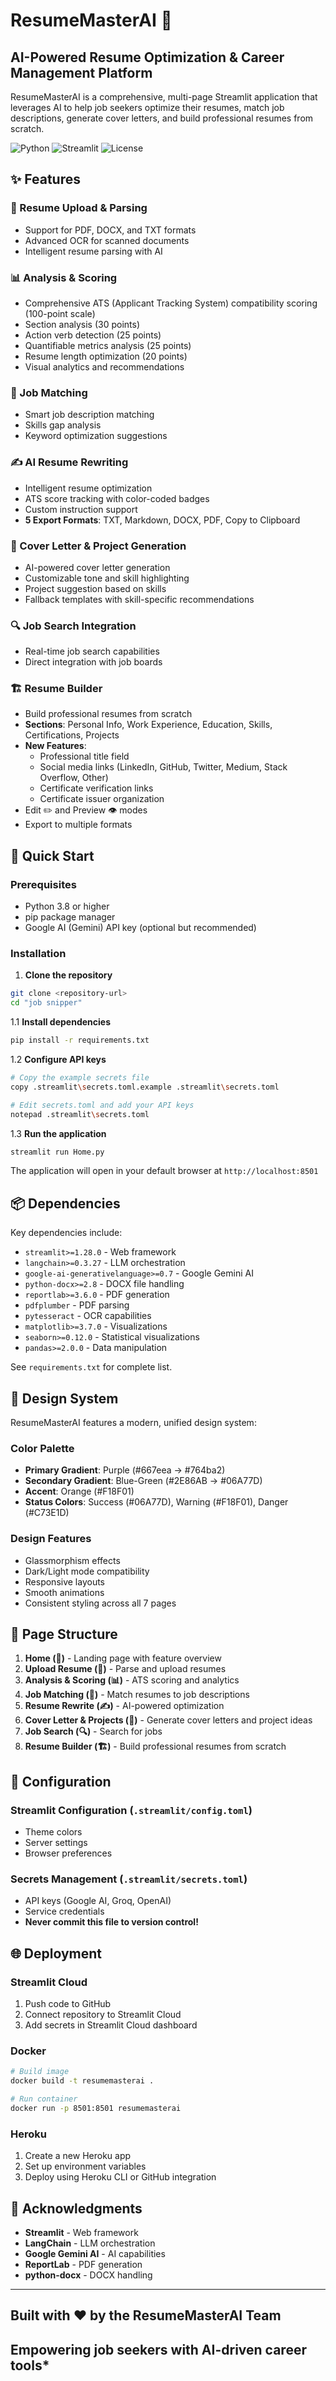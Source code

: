 # ResumeMasterAI 🚀

## AI-Powered Resume Optimization & Career Management Platform

ResumeMasterAI is a comprehensive, multi-page Streamlit application that leverages AI to help job seekers optimize their resumes, match job descriptions, generate cover letters, and build professional resumes from scratch.

![Python](https://img.shields.io/badge/Python-3.8+-blue.svg)
![Streamlit](https://img.shields.io/badge/Streamlit-1.28+-red.svg)
![License](https://img.shields.io/badge/License-MIT-green.svg)

## ✨ Features

### 📄 Resume Upload & Parsing

- Support for PDF, DOCX, and TXT formats
- Advanced OCR for scanned documents
- Intelligent resume parsing with AI

### 📊 Analysis & Scoring

- Comprehensive ATS (Applicant Tracking System) compatibility scoring (100-point scale)
- Section analysis (30 points)
- Action verb detection (25 points)
- Quantifiable metrics analysis (25 points)
- Resume length optimization (20 points)
- Visual analytics and recommendations

### 🎯 Job Matching

- Smart job description matching
- Skills gap analysis
- Keyword optimization suggestions

### ✍️ AI Resume Rewriting

- Intelligent resume optimization
- ATS score tracking with color-coded badges
- Custom instruction support
- **5 Export Formats**: TXT, Markdown, DOCX, PDF, Copy to Clipboard

### 💼 Cover Letter & Project Generation

- AI-powered cover letter generation
- Customizable tone and skill highlighting
- Project suggestion based on skills
- Fallback templates with skill-specific recommendations

### 🔍 Job Search Integration

- Real-time job search capabilities
- Direct integration with job boards

### 🏗️ Resume Builder

- Build professional resumes from scratch
- **Sections**: Personal Info, Work Experience, Education, Skills, Certifications, Projects
- **New Features**:
  - Professional title field
  - Social media links (LinkedIn, GitHub, Twitter, Medium, Stack Overflow, Other)
  - Certificate verification links
  - Certificate issuer organization
- Edit ✏️ and Preview 👁️ modes
- Export to multiple formats

## 🚀 Quick Start

### Prerequisites

- Python 3.8 or higher
- pip package manager
- Google AI (Gemini) API key (optional but recommended)

### Installation

1. **Clone the repository**

```bash
git clone <repository-url>
cd "job snipper"
```

1.1 **Install dependencies**

```bash
pip install -r requirements.txt
```

1.2 **Configure API keys**

```bash
# Copy the example secrets file
copy .streamlit\secrets.toml.example .streamlit\secrets.toml

# Edit secrets.toml and add your API keys
notepad .streamlit\secrets.toml
```

1.3 **Run the application**

```bash
streamlit run Home.py
```

The application will open in your default browser at `http://localhost:8501`

## 📦 Dependencies

Key dependencies include:

- `streamlit>=1.28.0` - Web framework
- `langchain>=0.3.27` - LLM orchestration
- `google-ai-generativelanguage>=0.7` - Google Gemini AI
- `python-docx>=2.8` - DOCX file handling
- `reportlab>=3.6.0` - PDF generation
- `pdfplumber` - PDF parsing
- `pytesseract` - OCR capabilities
- `matplotlib>=3.7.0` - Visualizations
- `seaborn>=0.12.0` - Statistical visualizations
- `pandas>=2.0.0` - Data manipulation

See `requirements.txt` for complete list.

## 🎨 Design System

ResumeMasterAI features a modern, unified design system:

### Color Palette

- **Primary Gradient**: Purple (#667eea → #764ba2)
- **Secondary Gradient**: Blue-Green (#2E86AB → #06A77D)
- **Accent**: Orange (#F18F01)
- **Status Colors**: Success (#06A77D), Warning (#F18F01), Danger (#C73E1D)

### Design Features

- Glassmorphism effects
- Dark/Light mode compatibility
- Responsive layouts
- Smooth animations
- Consistent styling across all 7 pages

## 📱 Page Structure

1. **Home (🚀)** - Landing page with feature overview
2. **Upload Resume (📄)** - Parse and upload resumes
3. **Analysis & Scoring (📊)** - ATS scoring and analytics
4. **Job Matching (🎯)** - Match resumes to job descriptions
5. **Resume Rewrite (✍️)** - AI-powered optimization
6. **Cover Letter & Projects (💼)** - Generate cover letters and project ideas
7. **Job Search (🔍)** - Search for jobs
8. **Resume Builder (🏗️)** - Build professional resumes from scratch

## 🔧 Configuration

### Streamlit Configuration (`.streamlit/config.toml`)

- Theme colors
- Server settings
- Browser preferences

### Secrets Management (`.streamlit/secrets.toml`)

- API keys (Google AI, Groq, OpenAI)
- Service credentials
- **Never commit this file to version control!**

## 🌐 Deployment

### Streamlit Cloud

1. Push code to GitHub
2. Connect repository to Streamlit Cloud
3. Add secrets in Streamlit Cloud dashboard

### Docker

```bash
# Build image
docker build -t resumemasterai .

# Run container
docker run -p 8501:8501 resumemasterai
```

### Heroku

1. Create a new Heroku app
2. Set up environment variables
3. Deploy using Heroku CLI or GitHub integration

## 🙏 Acknowledgments

- **Streamlit** - Web framework
- **LangChain** - LLM orchestration
- **Google Gemini AI** - AI capabilities
- **ReportLab** - PDF generation
- **python-docx** - DOCX handling

---

## Built with ❤️ by the ResumeMasterAI Team

## Empowering job seekers with AI-driven career tools*
